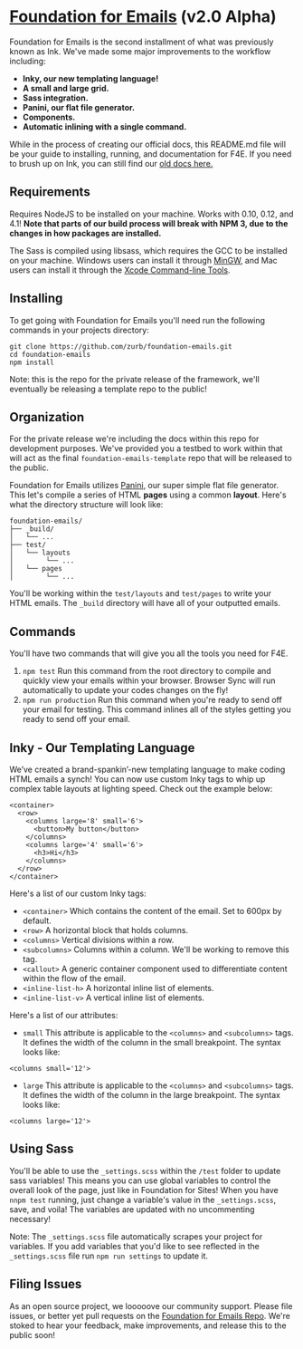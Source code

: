 # [Foundation for Emails](http://foundation.zurb.com/emails) (v2.0 Alpha)

Foundation for Emails is the second installment of what was previously known as Ink. We've made some major improvements to the workflow including:

- **Inky, our new templating language!**
- **A small and large grid.**
- **Sass integration.**
- **Panini, our flat file generator.**
- **Components.**
- **Automatic inlining with a single command.** 

While in the process of creating our official docs, this README.md file will be your guide to installing, running, and documentation for F4E. If you need to brush up on Ink, you can still find our [old docs here.](http://foundation.zurb.com/emails/docs.html)

## Requirements
Requires NodeJS to be installed on your machine. Works with 0.10, 0.12, and 4.1! **Note that parts of our build process will break with NPM 3, due to the changes in how packages are installed.**

The Sass is compiled using libsass, which requires the GCC to be installed on your machine. Windows users can install it through [MinGW](http://www.mingw.org/), and Mac users can install it through the [Xcode Command-line Tools](http://osxdaily.com/2014/02/12/install-command-line-tools-mac-os-x/).

## Installing
To get going with Foundation for Emails you'll need run the following commands in your projects directory:

```
git clone https://github.com/zurb/foundation-emails.git
cd foundation-emails
npm install
```

Note: this is the repo for the private release of the framework, we'll eventually be releasing a template repo to the public!

## Organization
For the private release we're including the docs within this repo for development purposes. We've provided you a testbed to work within that will act as the final `foundation-emails-template` repo that will be released to the public.

Foundation for Emails utilizes [Panini](https://github.com/zurb/panini), our super simple flat file generator. This let's compile a series of HTML **pages**  using a common **layout**. Here's what the directory structure will look like:

```
foundation-emails/
├── _build/
│   └── ...
├── test/
│   └── layouts
│        └── ...
│   └── pages
│        └── ...
```
You'll be working within the `test/layouts` and `test/pages` to write your HTML emails. The `_build` directory will have all of your outputted emails.

## Commands
You'll have two commands that will give you all the tools you need for F4E.

1. `npm test` Run this command from the root directory to compile and quickly view your emails within your browser. Browser Sync will run automatically to update your codes changes on the fly!
2. `npm run production` Run this command when you're ready to send off your email for testing. This command inlines all of the styles getting you ready to send off your email.

## Inky - Our Templating Language
We’ve created a brand-spankin’-new templating language to make coding HTML emails a synch! You can now use custom Inky tags to whip up complex table layouts at lighting speed. Check out the example below:

```
<container>
  <row>
    <columns large='8' small='6'>
      <button>My button</button>
    </columns>
    <columns large='4' small='6'>
      <h3>Hi</h3>
    </columns>
  </row>
</container>
```

Here's a list of our custom Inky tags:

- `<container>` Which contains the content of the email. Set to 600px by default.
- `<row>` A horizontal block that holds columns.
- `<columns>` Vertical divisions within a row.
- `<subcolumns>` Columns within a column. We'll be working to remove this tag.
- `<callout>` A generic container component used to differentiate content within the flow of the email.
- `<inline-list-h>` A horizontal inline list of elements.
- `<inline-list-v>` A vertical inline list of elements.


Here's a list of our attributes:

- `small` This attribute is applicable to the `<columns>` and `<subcolumns>` tags. It defines the width of the column in the small breakpoint. The syntax looks like:

```
<columns small='12'>
```
- `large` This attribute is applicable to the `<columns>` and `<subcolumns>` tags. It defines the width of the column in the large breakpoint. The syntax looks like:

```
<columns large='12'>
```

## Using Sass
You'll be able to use the `_settings.scss` within the `/test` folder to update sass variables! This means you can use global variables to control the overall look of the page, just like in Foundation for Sites! When you have `nnpm test` running, just change a variable's value in the `_settings.scss`, save, and voila! The variables are updated with no uncommenting necessary!

Note: The `_settings.scss` file automatically scrapes your project for variables. If you add variables that you'd like to see reflected in the `_settings.scss` file run `npm run settings` to update it.

## Filing Issues
As an open source project, we looooove our community support. Please file issues, or better yet pull requests on the [Foundation for Emails Repo](https://github.com/zurb/foundation-emails). We're stoked to hear your feedback, make improvements, and release this to the public soon!
